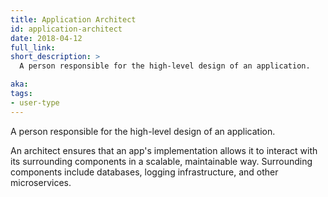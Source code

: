 ```yaml
---
title: Application Architect
id: application-architect
date: 2018-04-12
full_link:
short_description: >
  A person responsible for the high-level design of an application.

aka:
tags:
- user-type
---
```

 A person responsible for the high-level design of an application.

<!--more-->

An architect ensures that an app's implementation allows it to interact with its surrounding components in a scalable, maintainable way. Surrounding components include databases, logging infrastructure, and other microservices.